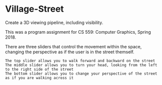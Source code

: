 # Village-Street

Create a 3D viewing pipeline, including visibility.

This was a program assignment for CS 559: Computer Graphics, Spring 2018.

There are three sliders that control the movement within the space, changing the perspective as if the user is in the street themself.

    The top slider allows you to walk forward and backward on the street
    The middle slider allows you to turn your head, looking from the left to the right side of the street
    The bottom slider allows you to change your perspective of the street as if you are walking across it
